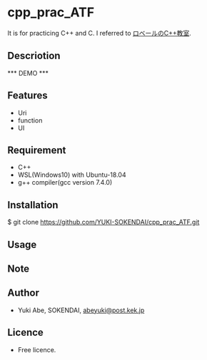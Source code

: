 # cpp_prac_ATF
It is for practicing C++ and C. I referred to [ロベールのC++教室](http://www7b.biglobe.ne.jp/~robe/cpphtml/).

## Descriotion

*** DEMO ***

## Features
- Uri
- function
- UI

## Requirement
- C++
- WSL(Windows10) with Ubuntu-18.04
- g++ compiler(gcc version 7.4.0)

## Installation
  $ git clone https://github.com/YUKI-SOKENDAI/cpp_prac_ATF.git

## Usage

## Note

## Author
* Yuki Abe, SOKENDAI, abeyuki@post.kek.jp

## Licence
* Free licence.
